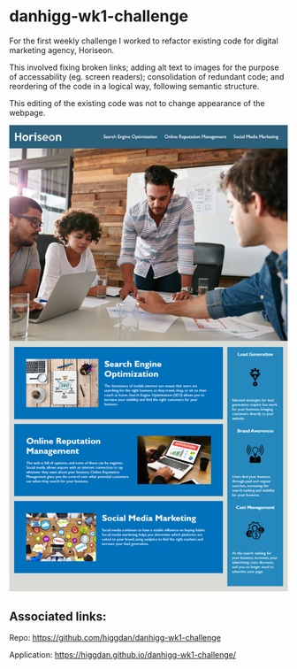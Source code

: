 # danhigg-wk1-challenge

For the first weekly challenge I worked to refactor existing code for digital marketing agency, Horiseon. 

This involved fixing broken links; adding alt text to images for the purpose of accessability (eg. screen readers); consolidation of redundant code; and reordering of the code in a logical way, following semantic structure.

This editing of the existing code was not to change appearance of the webpage.

![An example image of what the page should look like. Including a header with naviation links, hero image, main content orgaised in a card layout, and a sidebar](./assets/images/01-html-css-git-homework-demo.png)


## Associated links:

Repo:
https://github.com/higgdan/danhigg-wk1-challenge

Application:
https://higgdan.github.io/danhigg-wk1-challenge/


